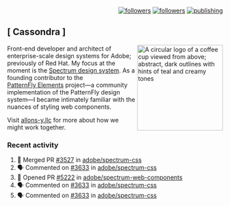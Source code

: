 <p align="right"><a rel="me" href="https://front-end.social/@castastrophe">
    <img alt="followers" title="Follow me on Mastodon" src="https://img.shields.io/mastodon/follow/109297102751309835?domain=https%3A%2F%2Ffront-end.social&label=Follow&logo=mastodon&logoColor=white&style=for-the-badge&labelColor=008080&color=006969"/></a>
  <a href="https://codepen.io/castastrophe/">
    <img alt="followers" title="Follow me on CodePen" src="https://img.shields.io/badge/23-1?color=640464&labelColor=7c007c&style=for-the-badge&logo=codepen&label=Follow"/></a>
<a href="https://castastrophe.medium.com/">
    <img alt="publishing" title="View articles on Medium" src="https://img.shields.io/badge/107-1?color=666&labelColor=444&label=subscribe&logo=medium&logoColor=white&style=for-the-badge"/></a>
</p>

## [&nbsp;Cassondra&nbsp;]

<img align="right" src="https://github-production-user-asset-6210df.s3.amazonaws.com/1840295/253016758-ba468774-1cd3-42c2-8f43-947b5eeb5edf.png" height="200" alt="A circular logo of a coffee cup viewed from above; abstract, dark outlines with hints of teal and creamy tones">

Front-end developer and architect of enterprise-scale design systems for Adobe; previously of Red Hat. My focus at the moment is the [Spectrum design system](https://github.com/adobe/spectrum-css). As a founding contributor to the [PatternFly&nbsp;Elements](https://github.com/patternfly/patternfly-elements) project&mdash;a community implementation of the PatternFly design system&mdash;I became intimately familiar with the nuances of styling web components.

Visit [allons-y.llc](http://allons-y.llc/) for more about how we might work together.

### Recent activity

<!--START_SECTION:activity-->
1. 🎉 Merged PR [#3527](https://github.com/adobe/spectrum-css/pull/3527) in [adobe/spectrum-css](https://github.com/adobe/spectrum-css)
2. 🗣 Commented on [#3633](https://github.com/adobe/spectrum-css/pull/3633#issuecomment-2738262502) in [adobe/spectrum-css](https://github.com/adobe/spectrum-css)
3. 💪 Opened PR [#5222](https://github.com/adobe/spectrum-web-components/pull/5222) in [adobe/spectrum-web-components](https://github.com/adobe/spectrum-web-components)
4. 🗣 Commented on [#3633](https://github.com/adobe/spectrum-css/pull/3633#issuecomment-2738183502) in [adobe/spectrum-css](https://github.com/adobe/spectrum-css)
5. 🗣 Commented on [#3633](https://github.com/adobe/spectrum-css/pull/3633#issuecomment-2738178939) in [adobe/spectrum-css](https://github.com/adobe/spectrum-css)
<!--END_SECTION:activity-->
